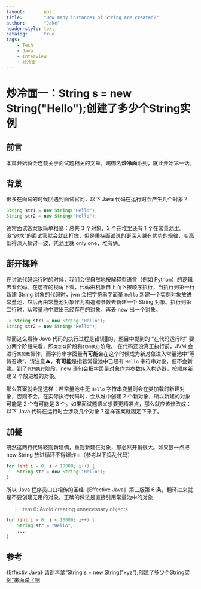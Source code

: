 ```yaml
---
layout:       post
title:        "How many instances of String are created?"
author:       "Jake"
header-style: text
catalog:      true
tags:
    - Tech
    - Java
    - Interview
    - 炒冷面
---
```


# 炒冷面一：String s = new String("Hello");创建了多少个String实例

## 前言
本篇开始将会连载关于面试题相关的文章，赐御名**炒冷面**系列，就此开始第一话。

## 背景
很多在面试的时候回遇到面试官问，以下 Java 代码在运行时会产生几个对象？
```java
String str1 = new String("Hello");
String str2 = new String("Hello");
```

通常面试答案很简单粗暴：总共 3 个对象，2 个在堆里还有 1 个在常量池里。没“追求”的面试官就会就此打住，但是秉持面试说的更深入越有优势的规律，咱高低得深入探讨一波，凭池里就 only one，堆有俩。

## 掰开揉碎
在讨论代码运行时的时候，我们会很自然地按解释型语言（例如 Python）的逻辑去看代码。在这样的视角下看，代码由机器自上而下按顺序执行，当执行到第一行新建 String 对象的代码时，jvm 会把字符串字面量 `Hello` 新建一个实例对象放进常量池，然后再由常量池对象作为构造器参数去新建一个 String 对象。执行到第二行时，从常量池中取出已经存在的对象，再去 new 出一个对象。
```java
-> String str1 = new String("Hello");
String str2 = new String("Hello");
```

然而这么看待 Java 代码的执行过程是错误🙅的，题目中提到的 “在代码运行时” 要分两个阶段来看，即`类加载`阶段和`代码执行`阶段。
在代码还没真正执行前，JVM 会进行`类加载`操作，而字符串字面量**有可能**会在这个时候成为新对象进入常量池中”等待召唤“。请注意⚠️，**有可能**是指若常量池中已经有 `Hello` 字符串对象，便不会新建。到了`代码执行`阶段，new 语句会把字面量对象作为参数传入构造器，按顺序新建 2 个放进堆的对象。

那么答案就会是这样：若常量池中无 `Hello` 字符串变量则会在类加载时新建对象，否则不会。在实际执行代码时，会从堆中创建 2 个新对象，所以新建的对象可能是 2 个有可能是 3 个。如果面试题语义想要更精准点，那么就应该修改成：以下 Java 代码在运行时会涉及几个对象？这样答案就固定下来了。

## 加餐
既然这两行代码轻则新建俩，重则新建仨对象，那必然开销很大。如果狠一点把 new String 放进循环不得爆炸💥（参考以下捣乱代码）
```java
for (int i = 0; i < 10000; i++) {
    String str = new String("Hello");
}
```
所以 Java 程序员口口相传的圣经《Effective Java》第三版第 6 条，翻译过来就是不要创建无用的对象，正确的做法是直接引用常量池中的对象
> Item 6: Avoid creating unnecessary objects
```java
for (int i = 0; i < 10000; i++) {
    String str = "Hello";
    ...
}
```

## 参考
《Effectiv Java》
[请别再拿“String s = new String("xyz");创建了多少个String实例”来面试了吧](https://www.iteye.com/blog/rednaxelafx-774673)